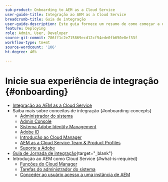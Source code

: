 ```yaml
---
sub-product: Onboarding to AEM as a Cloud Service
user-guide-title: Integração ao AEM as a Cloud Service
breadcrumb-title: Guia de integração
user-guide-description: Este guia fornece um resumo de como começar a usar o Experience Manager as a Cloud Service, incluindo como obter acesso e informações importantes sobre proteção de dados.
feature: Deploying
role: Admin, User, Developer
source-git-commit: 786ff1c2e715869ecd12cf54ede0fb650e8ef33f
workflow-type: tm+mt
source-wordcount: '106'
ht-degree: 46%

---
```



# Inicie sua experiência de integração {#onboarding}

+ [Integração ao AEM as a Cloud Service](/help/onboarding/home.md)
+ Saiba mais sobre conceitos de integração {#onboarding-concepts}
   + [Administrador do sistema](/help/onboarding/learn-concepts/system-administrator.md)
   + [Admin Console](/help/onboarding/learn-concepts/admin-console.md)
   + [Sistema Adobe Identity Management](/help/onboarding/learn-concepts/ims.md)
   + [Adobe ID](/help/onboarding/learn-concepts/adobe-id.md)
   + [Introdução ao Cloud Manager](/help/onboarding/learn-concepts/cloud-manager-introduction.md)
   + [AEM as a Cloud Service Team &amp; Product Profiles](/help/onboarding/learn-concepts/aem-cs-team-product-profiles.md)
   + [Suporte a Adobe](/help/onboarding/learn-concepts/onboarding-help-resources.md)
+ [Guia de Jornada de integração](https://experienceleague.adobe.com/docs/experience-manager-cloud-service/journey-onboarding/home.html){target=&quot;_blank&quot;}
+ Introdução ao AEM como Cloud Service {#what-is-required}
   + [Funções do Cloud Manager](what-is-required/user-roles-permissions.md)
   + [Tarefas do administrador do sistema](what-is-required/add-users-assign-cm-roles.md)
   + [Conceder ao usuário acesso a uma instância de AEM](/help/onboarding/what-is-required/accessing-aem-instance.md)
